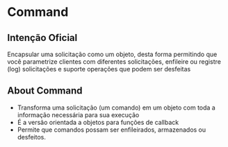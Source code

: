 # Command

## Intenção Oficial

Encapsular uma solicitação como um objeto, desta forma permitindo que você parametrize clientes com diferentes solicitações, enfileire ou registre (log) solicitações e suporte operações que podem ser desfeitas

## About Command

- Transforma uma solicitação (um comando) em um objeto com toda a informação necessária para sua execução
- É a versão orientada a objetos para funções de callback
- Permite que comandos possam ser enfileirados, armazenados ou desfeitos.